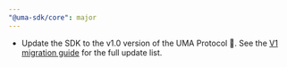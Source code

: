 ```yaml
---
"@uma-sdk/core": major
---
```


- Update the SDK to the v1.0 version of the UMA Protocol 🎉. See the [V1 migration guide](https://docs.uma.me/uma-standard/uma-v1-migration) for the full update list.
